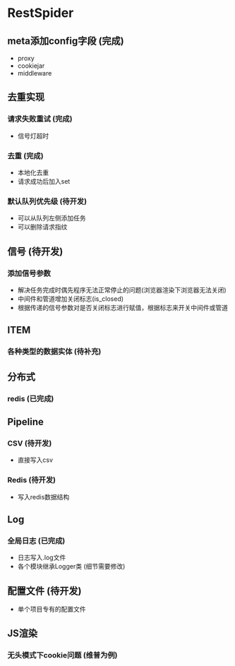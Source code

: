 # RestSpider



## meta添加config字段 (完成)
- proxy
- cookiejar
- middleware

## 去重实现
### 请求失败重试 (完成)
- 信号灯超时
### 去重 (完成)
- 本地化去重
- 请求成功后加入set
### 默认队列优先级 (待开发)
- 可以从队列左侧添加任务
- 可以删除请求指纹

## 信号 (待开发)
### 添加信号参数
- 解决任务完成时偶先程序无法正常停止的问题(浏览器渲染下浏览器无法关闭)
- 中间件和管道增加关闭标志(is_closed)
- 根据传递的信号参数对是否关闭标志进行赋值，根据标志来开关中间件或管道
 
## ITEM
### 各种类型的数据实体 (待补充)


## 分布式
### redis (已完成)

## Pipeline
### CSV (待开发)
- 直接写入csv
### Redis (待开发)
- 写入redis数据结构


## Log
### 全局日志 (已完成)
- 日志写入.log文件
- 各个模块继承Logger类 (细节需要修改)


## 配置文件 (待开发)
- 单个项目专有的配置文件


## JS渲染
### 无头模式下cookie问题 (维普为例)
